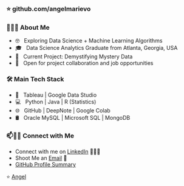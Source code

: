###  ⭐️  github.com/angelmarievo

<!--
- 🔭 I’m currently working on ...
- 🌱 I’m currently learning ...
- 👯 I’m looking to collaborate on ...
- 🤔 I’m looking for help with ...
- 💬 Ask me about ...
- 📫 How to reach me: ...
- 😄 Pronouns: ...
- ⚡ Fun fact: ...
-->

<h3>👩🏻‍💻 About Me </h3>

- 🤓 &nbsp; Exploring Data Science + Machine Learning Algorithms
- 🎓 &nbsp; Data Science Analytics Graduate from Atlanta, Georgia, USA
- 🌱 &nbsp; Current Project: Demystifying Mystery Data 
- 👀 &nbsp; Open for project collaboration and job opportunities

<h3>🛠  Main Tech Stack</h3>

- 🔧 &nbsp; Tableau | Google Data Studio
- 💻 &nbsp; Python | Java | R (Statistics) 
- 🌐 &nbsp; GitHub | DeepNote | Google Colab
- 🛢 &nbsp; Oracle MySQL | Microsoft SQL | MongoDB

### 📫🤝🏻 Connect with Me

 - Connect with me on [LinkedIn](https://www.linkedin.com/in/angel-marie-vo/) 👨🏻‍💻
 - Shoot Me an [Email](mailto:angelvo.analytics@gmail.com) 💌
 - [GitHub Profile Summary](https://profile-summary-for-github.com/user/angelmarievo)




 ⭐️  [Angel](https://github.com/[angelmarievo])
